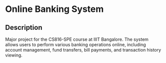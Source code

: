 # Online Banking System

## Description
Major project for the CS816-SPE course at IIIT Bangalore. 
The system allows users to perform various banking operations online, including account management, fund transfers, bill payments, and transaction history viewing.
